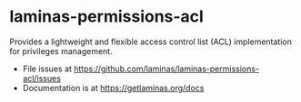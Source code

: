# laminas-permissions-acl

Provides a lightweight and flexible access control list (ACL) implementation for
privileges management.

- File issues at https://github.com/laminas/laminas-permissions-acl/issues
- Documentation is at https://getlaminas.org/docs
